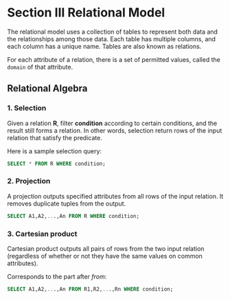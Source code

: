 # Section III Relational Model

The relational model uses a collection of tables to represent
both data and the relationships among those data. Each table has multiple
columns, and each column has a unique name. Tables are also known
as relations.

For each attribute of a relation, there is a set of permitted values, called the
`domain` of that attribute.

## Relational Algebra

### 1. Selection

Given a relation **R**, filter **condition** according to certain conditions, and the result still forms a relation. In other words, selection return rows of the input relation that satisfy the predicate.

Here is a sample selection query:
```sql
SELECT * FROM R WHERE condition;
```

### 2. Projection
A projection outputs specified attributes from all rows of the input relation. It removes duplicate tuples from the output.

```sql
SELECT A1,A2,...,An FROM R WHERE condition;
```

### 3. Cartesian product
Cartesian product outputs all pairs of rows from the two input relation (regardless of whether or not they have the same values on common attributes).

Corresponds to the part after $from$:

```sql
SELECT A1,A2,...,An FROM R1,R2,...,Rn WHERE condition;
```
